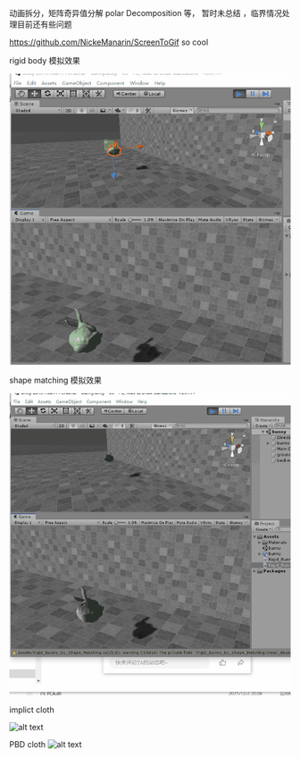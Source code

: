 动画拆分，矩阵奇异值分解 polar Decomposition 等， 暂时未总结 ，临界情况处理目前还有些问题 

https://github.com/NickeManarin/ScreenToGif so cool 

rigid body 模拟效果

![alt text](https://github.com/AvatarGuo/Games/blob/main/unity/03/Assets/gifs/rigid_body_physic.gif)


shape matching 模拟效果

![alt text](https://github.com/AvatarGuo/Games/blob/main/unity/03/Assets/gifs/shape_matching.gif)



implict cloth 

![alt text](https://github.com/AvatarGuo/Games/blob/main/unity/03/Assets/gifs/cloth_implict.gif)


PBD cloth 
![alt text](https://github.com/AvatarGuo/Games/blob/main/unity/03/Assets/gifs/cloth_pbd.gif)

